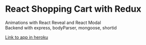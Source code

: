# React Shopping Cart with Redux

Animations with React Reveal and React Modal <br />
Backend with express, bodyParser, mongoose, shortid

[Link to app in heroku](https://zlotkowski-shop.herokuapp.com/)